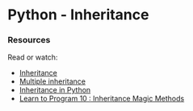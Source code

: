 # Python - Inheritance

### Resources
Read or watch:

- [Inheritance](https://alu-intranet.hbtn.io/rltoken/pRigaMtzlZIXHVXZJ7yRMQ)
- [Multiple inheritance](https://alu-intranet.hbtn.io/rltoken/q7hgZ43Gu_snerCNUwqzuw)
- [Inheritance in Python](https://alu-intranet.hbtn.io/rltoken/FL9pMOVaBXP9xg8Ep4rTYQ)
- [Learn to Program 10 : Inheritance Magic Methods](https://alu-intranet.hbtn.io/rltoken/fojEQ8bllfZecx-ZKKurTw)
